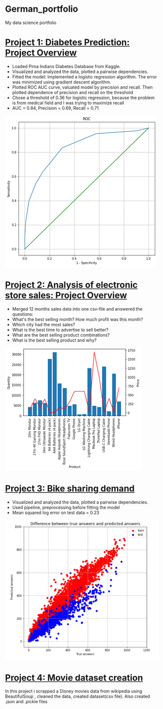 # German_portfolio
My data science portfolio

# [Project 1: Diabetes Prediction: Project Overview](https://github.com/fourthgarage/data-science-and-fried-peaches/tree/diabetes-prediction)
* Loaded Pima Indians Diabetes Database from Kaggle.
* Visualized and analyzed the data, plotted a pairwise dependencies.
* Fitted the model: Implemented a logistic regression algorithm. The error was minimized using gradient descent algorithm.
* Plotted ROC AUC curve, valuated model by precision and recall. Then plotted dependence of precision and recall on the threshold
* Chose a threshold of 0.36 for logistic regression, because the problem is from medical field and I was trying to maximize recall
* AUC = 0.84, Precision = 0.69, Recall = 0.71

![](images/Roc%20diabetes.png)

# [Project 2: Analysis of electronic store sales: Project Overview](https://github.com/fourthgarage/data-science-and-fried-peaches/tree/analysis-of-electronics-store-sales)
* Merged 12 months sales data into one csv-file and answered the questions:
* What's the best selling month? How much profit was this month?
* Which city had the most sales?
* What is the best time to advertise to sell better?
* What are the best selling product combinations?
* What is the best selling product and why?

![](/images/Histogramm1.png)

# [Project 3: Bike sharing demand](https://github.com/fourthgarage/data-science-and-fried-peaches/tree/bike-sharing-demand)
* Visualized and analyzed the data, plotted a pairwise dependencies.
* Used pipeline, preprocessing before fitting the model
* Mean squared log error on test data = 0.23

![](images/bikesharing.png)

# [Project 4: Movie dataset creation](https://github.com/fourthgarage/data-science-and-fried-peaches/tree/movie-dataset-creation)
In this project i scrapped a Disney movies data from wikipedia using BeautifulSoup , cleaned the data, created dataset(csv file). Also created .json and .pickle files
